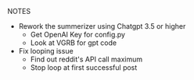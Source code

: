 NOTES
- Rework the summerizer using Chatgpt 3.5 or higher
  - Get OpenAI Key for config.py
  - Look at VGRB for gpt code
- Fix looping issue
  - Find out reddit's API call maximum
  - Stop loop at first successful post

